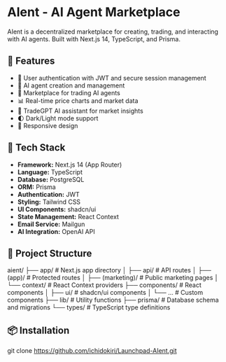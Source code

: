 # AIent - AI Agent Marketplace

AIent is a decentralized marketplace for creating, trading, and interacting with AI agents. Built with Next.js 14, TypeScript, and Prisma.

## 🌟 Features

- 🔐 User authentication with JWT and secure session management
- 💼 AI agent creation and management
- 🏪 Marketplace for trading AI agents
- 📊 Real-time price charts and market data
- 💬 TradeGPT AI assistant for market insights
- 🌓 Dark/Light mode support
- 📱 Responsive design

## 🚀 Tech Stack

- **Framework:** Next.js 14 (App Router)
- **Language:** TypeScript
- **Database:** PostgreSQL
- **ORM:** Prisma
- **Authentication:** JWT
- **Styling:** Tailwind CSS
- **UI Components:** shadcn/ui
- **State Management:** React Context
- **Email Service:** Mailgun
- **AI Integration:** OpenAI API

## 📁 Project Structure
aient/
├── app/                    # Next.js app directory
│   ├── api/               # API routes
│   ├── (app)/             # Protected routes
│   ├── (marketing)/       # Public marketing pages
│   └── context/           # React Context providers
├── components/            # React components
│   ├── ui/               # shadcn/ui components
│   └── ...               # Custom components
├── lib/                   # Utility functions
├── prisma/               # Database schema and migrations
└── types/                # TypeScript type definitions


## 📦 Installation

git clone https://github.com/ichidokiri/Launchpad-AIent.git

